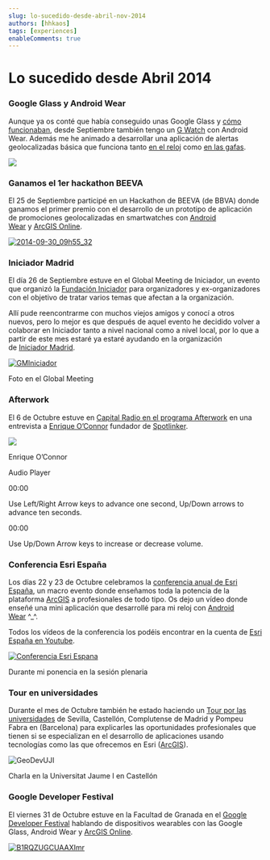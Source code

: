```yaml
---
slug: lo-sucedido-desde-abril-nov-2014
authors: [hhkaos]
tags: [experiences]
enableComments: true 
---
```


# Lo sucedido desde Abril 2014

### Google Glass y Android Wear

Aunque ya os conté que había conseguido unas Google Glass y [cómo funcionaban](/blog/como-funcionan-las-google-glass), desde Septiembre también tengo un [G Watch](https://play.google.com/store/devices/details/LG_G_Watch_Black_Titan?id=lg_g_watch_black&hl=en) con Android Wear. Además me he animado a desarrollar una aplicación de alertas geolocalizadas básica que funciona tanto [en el reloj](https://www.youtube.com/watch?v=lImhDJYrnt4&list=PLwq5dz_FjCx7Q8qLN45nJqNXz7hBdNgeN) como [en las gafas](https://www.youtube.com/watch?v=TVvgNtIxdNo&list=PLwq5dz_FjCx7Q8qLN45nJqNXz7hBdNgeN&index=3).

[![](https://web.archive.org/web/20150419165740im_/http://www.rauljimenez.info/blog/wp-content/uploads/2014/07/Screenshot-2014-07-13-13.51.23-250x175.png)](https://web.archive.org/web/20150419165740/http://www.rauljimenez.info/blog/2014/07/13/como-funcionan-las-google-glass/)

### Ganamos el 1er hackathon BEEVA

El 25 de Septiembre participé en un Hackathon de BEEVA (de BBVA) donde ganamos el primer premio con el desarrollo de un prototipo de aplicación de promociones geolocalizadas en smartwatches con [Android Wear](https://web.archive.org/web/20150419165740/https://developer.android.com/wear/index.html) y [ArcGIS Online](https://web.archive.org/web/20150419165740/http://developers.arcgis.com/en/).

[![2014-09-30_09h55_32](https://web.archive.org/web/20150419165740im_/http://www.rauljimenez.info/blog/wp-content/uploads/2014/10/2014-09-30_09h55_32.png)](https://web.archive.org/web/20150419165740/http://www.rauljimenez.info/blog/wp-content/uploads/2014/10/2014-09-30_09h55_32.png)

### Iniciador Madrid

El día 26 de Septiembre estuve en el Global Meeting de Iniciador, un evento que organizó la [Fundación Iniciador](https://web.archive.org/web/20150419165740/http://iniciador.com/) para organizadores y ex-organizadores con el objetivo de tratar varios temas que afectan a la organización.

Allí pude reencontrarme con muchos viejos amigos y conocí a otros nuevos, pero lo mejor es que después de aquel evento he decidido volver a colaborar en Iniciador tanto a nivel nacional como a nivel local, por lo que a partir de este mes estaré ya estaré ayudando en la organización de [Iniciador Madrid](https://web.archive.org/web/20150419165740/http://iniciador.com/madrid/).

[![GMIniciador](https://web.archive.org/web/20150419165740im_/http://www.rauljimenez.info/blog/wp-content/uploads/2014/10/GMIniciador.jpg)](https://web.archive.org/web/20150419165740/http://www.rauljimenez.info/blog/wp-content/uploads/2014/10/GMIniciador.jpg)

Foto en el Global Meeting

### Afterwork

El 6 de Octubre estuve en [Capital Radio en el programa Afterwork](https://web.archive.org/web/20150419165740/http://www.capitalradio.es/programas/after-work/) en una entrevista a [Enrique O’Connor](https://web.archive.org/web/20150419165740/http://es.linkedin.com/in/enriqueoconnor) fundador de [Spotlinker](https://web.archive.org/web/20150419165740/http://www.spotlinker.com/).

![](https://web.archive.org/web/20150419165740im_/https://media.licdn.com/mpr/mpr/shrink_200_200/p/1/000/0f3/03c/2059c5f.jpg)

Enrique O’Connor

Audio Player

00:00

Use Left/Right Arrow keys to advance one second, Up/Down arrows to advance ten seconds.

00:00

Use Up/Down Arrow keys to increase or decrease volume.

### Conferencia Esri España

Los días 22 y 23 de Octubre celebramos la [conferencia anual de Esri España](https://web.archive.org/web/20150419165740/http://evento.esri.es/es/ce14/?utm_source=home-esri-es), un macro evento donde enseñamos toda la potencia de la plataforma [ArcGIS](https://web.archive.org/web/20150419165740/http://developers.arcgis.com/en/) a profesionales de todo tipo. Os dejo un vídeo donde enseñé una mini aplicación que desarrollé para mi reloj con [Android Wear](https://web.archive.org/web/20150419165740/https://developer.android.com/wear/index.html) ^_^.

Todos los vídeos de la conferencia los podéis encontrar en la cuenta de [Esri España en Youtube](https://web.archive.org/web/20150419165740/https://www.youtube.com/playlist?list=PLoptan2utx17yQLSiUPiJeqtMD_LPb9H0).

[![Conferencia Esri Espana](https://web.archive.org/web/20150419165740im_/http://www.rauljimenez.info/blog/wp-content/uploads/2014/10/Conferencia-Esri-Espana.jpg)](https://web.archive.org/web/20150419165740/http://www.rauljimenez.info/blog/wp-content/uploads/2014/10/Conferencia-Esri-Espana.jpg)

Durante mi ponencia en la sesión plenaria

### Tour en universidades

Durante el mes de Octubre también he estado haciendo un [Tour por las universidades](https://web.archive.org/web/20150419165740/http://desarrolladores.esri.es/geo-developer-communities/) de Sevilla, Castellón, Complutense de Madrid y Pompeu Fabra en (Barcelona) para explicarles las oportunidades profesionales que tienen si se especializan en el desarrollo de aplicaciones usando tecnologías como las que ofrecemos en Esri ([ArcGIS](https://web.archive.org/web/20150419165740/http://developers.arcgis.com/en/)).

![GeoDevUJI](https://web.archive.org/web/20150419165740im_/http://www.rauljimenez.info/blog/wp-content/uploads/2014/11/GeoDevUJI.jpg)

Charla en la Universitat Jaume I en Castellón

### Google Developer Festival

El viernes 31 de Octubre estuve en la Facultad de Granada en el [Google Developer Festival](https://web.archive.org/web/20150419165740/http://devfest.gdggranada.com/) hablando de dispositivos wearables con las Google Glass, Android Wear y [ArcGIS Online](https://web.archive.org/web/20150419165740/https://developers.arcgis.com/en/).

[![B1RQZUGCUAAXImr](https://web.archive.org/web/20150419165740im_/http://www.rauljimenez.info/blog/wp-content/uploads/2014/11/B1RQZUGCUAAXImr.jpg "Mi ponencia en el Devfest")](https://web.archive.org/web/20150419165740/http://www.rauljimenez.info/blog/wp-content/uploads/2014/11/B1RQZUGCUAAXImr.jpg)

